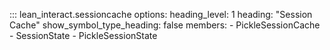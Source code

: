 ::: lean_interact.sessioncache
    options:
      heading_level: 1
      heading: "Session Cache"
      show_symbol_type_heading: false
      members:
        - PickleSessionCache
        - SessionState
        - PickleSessionState
